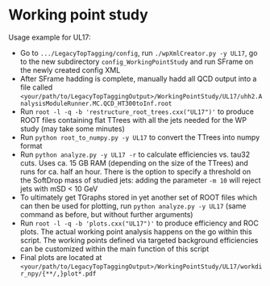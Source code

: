 # Working point study

Usage example for UL17:
- Go to `.../LegacyTopTagging/config`, run `./wpXmlCreator.py -y UL17`, go to the new subdirectory `config_WorkingPointStudy` and run SFrame on the newly created config XML
- After SFrame hadding is complete, manually hadd all QCD output into a file called `<your/path/to/LegacyTopTaggingOutput>/WorkingPointStudy/UL17/uhh2.AnalysisModuleRunner.MC.QCD_HT300toInf.root`
- Run `root -l -q -b 'restructure_root_trees.cxx("UL17")'` to produce ROOT files containing flat TTrees with all the jets needed for the WP study (may take some minutes)
- Run `python root_to_numpy.py -y UL17` to convert the TTrees into numpy format
- Run `python analyze.py -y UL17 -r` to calculate efficiencies vs. tau32 cuts. Uses ca. 15 GB RAM (depending on the size of the TTrees) and runs for ca. half an hour. There is the option to specify a threshold on the SoftDrop mass of studied jets: adding the parameter `-m 10` will reject jets with mSD < 10 GeV
- To ultimately get TGraphs stored in yet another set of ROOT files which can then be used for plotting, run `python analyze.py -y UL17` (same command as before, but without further arguments)
- Run `root -l -q -b 'plots.cxx("UL17")'` to produce efficiency and ROC plots. The actual working point analysis happens on the go within this script. The working points defined via targeted background efficiencies can be customized within the main function of this script
- Final plots are located at `<your/path/to/LegacyTopTaggingOutput>/WorkingPointStudy/UL17/workdir_npy/{**/,}plot*.pdf`
